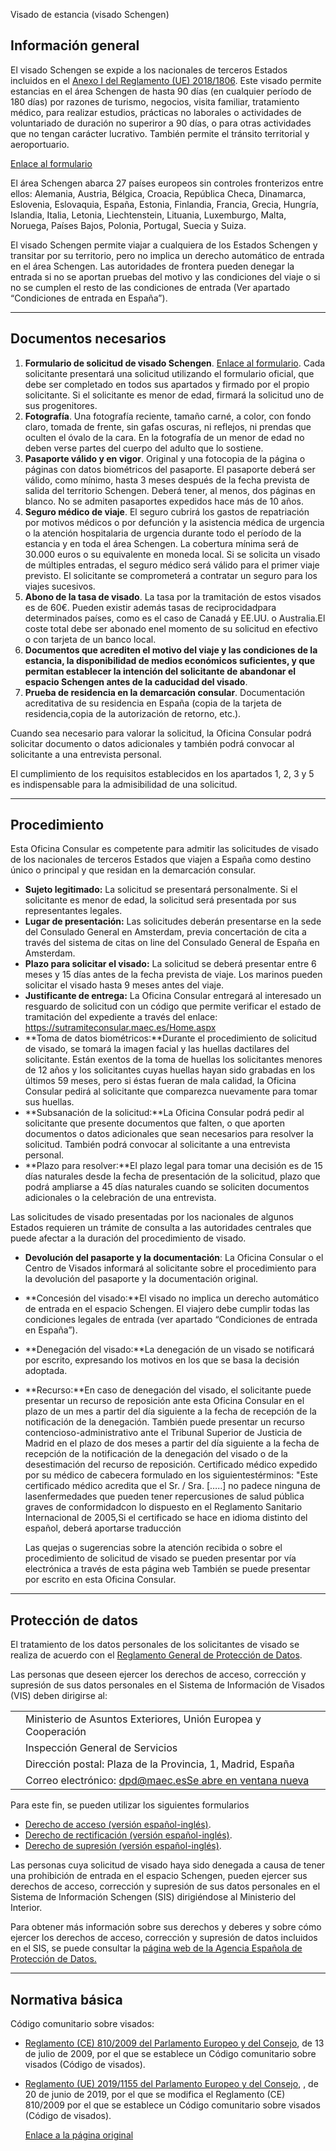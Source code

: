  Visado de estancia (visado Schengen)

  Información general
-------------------

  El visado Schengen se expide a los nacionales de terceros Estados incluidos en el [Anexo I del Reglamento (UE) 2018/1806](https://eur-lex.europa.eu/legal-content/ES/TXT/PDF/?uri=CELEX:32018R1806&from=EN). Este visado permite estancias en el área Schengen de hasta 90 días (en cualquier período de 180 días) por razones de turismo, negocios, visita familiar, tratamiento médico, para realizar estudios, prácticas no laborales o actividades de voluntariado de duración no superiror a 90 días, o para otras actividades que no tengan carácter lucrativo. También permite el tránsito territorial y aeroportuario. 

 [Enlace al formulario](https://www.exteriores.gob.es/DocumentosAuxiliaresSC/Pa%C3%ADses%20Bajos/AMSTERDAM%20%28C%29/impreso%20solicitud%20visado%20Schengen.pdf)

 El área Schengen abarca 27 países europeos sin controles fronterizos entre ellos: Alemania, Austria, Bélgica, Croacia, República Checa, Dinamarca, Eslovenia, Eslovaquia, España, Estonia, Finlandia, Francia, Grecia, Hungría, Islandia, Italia, Letonia, Liechtenstein, Lituania, Luxemburgo, Malta, Noruega, Países Bajos, Polonia, Portugal, Suecia y Suiza.

 El visado Schengen permite viajar a cualquiera de los Estados Schengen y transitar por su territorio, pero no implica un derecho automático de entrada en el área Schengen. Las autoridades de frontera pueden denegar la entrada si no se aportan pruebas del motivo y las condiciones del viaje o si no se cumplen el resto de las condiciones de entrada (Ver apartado “Condiciones de entrada en España”).

 

---

 Documentos necesarios
---------------------

 1. **Formulario de solicitud de visado Schengen**. [Enlace al formulario](http://www.exteriores.gob.es/Consulados/AMSTERDAM/es/ServiciosConsulares/Tr%c3%a1mites/Visados/Documents/impreso%20solicitud%20visado%20Schengen.pdf). Cada solicitante presentará una solicitud utilizando el formulario oficial, que debe ser completado en todos sus apartados y firmado por el propio solicitante. Si el solicitante es menor de edad, firmará la solicitud uno de sus progenitores.
2. **Fotografía**. Una fotografía reciente, tamaño carné, a color, con fondo claro, tomada de frente, sin gafas oscuras, ni reflejos, ni prendas que oculten el óvalo de la cara. En la fotografía de un menor de edad no deben verse partes del cuerpo del adulto que lo sostiene.
3. **Pasaporte válido y en vigor**. Original y una fotocopia de la página o páginas con datos biométricos del pasaporte. El pasaporte deberá ser válido, como mínimo, hasta 3 meses después de la fecha prevista de salida del territorio Schengen. Deberá tener, al menos, dos páginas en blanco. No se admiten pasaportes expedidos hace más de 10 años.
4. **Seguro médico de viaje**. El seguro cubrirá los gastos de repatriación por motivos médicos o por defunción y la asistencia médica de urgencia o la atención hospitalaria de urgencia durante todo el período de la estancia y en toda el área Schengen. La cobertura mínima será de 30.000 euros o su equivalente en moneda local. Si se solicita un visado de múltiples entradas, el seguro médico será válido para el primer viaje previsto. El solicitante se comprometerá a contratar un seguro para los viajes sucesivos.
5. **Abono de la tasa de visado**. La tasa por la tramitación de estos visados es de 60€. Pueden existir además tasas de reciprocidadpara determinados países, como es el caso de Canadá y EE.UU. o Australia.El coste total debe ser abonado enel momento de su solicitud en efectivo o con tarjeta de un banco local.
6. **Documentos que acrediten el motivo del viaje y las condiciones de la estancia, la disponibilidad de medios económicos suficientes, y que permitan establecer la intención del solicitante de abandonar el espacio Schengen antes de la caducidad del visado**.
7. **Prueba de residencia en la demarcación consular**. Documentación acreditativa de su residencia en España (copia de la tarjeta de residencia,copia de la autorización de retorno, etc.).

 Cuando sea necesario para valorar la solicitud, la Oficina Consular podrá solicitar documento o datos adicionales y también podrá convocar al solicitante a una entrevista personal.

 El cumplimiento de los requisitos establecidos en los apartados 1, 2, 3 y 5 es indispensable para la admisibilidad de una solicitud.

 

---

 Procedimiento
-------------

 Esta Oficina Consular es competente para admitir las solicitudes de visado de los nacionales de terceros Estados que viajen a España como destino único o principal y que residan en la demarcación consular.

 * **Sujeto legitimado:** La solicitud se presentará personalmente. Si el solicitante es menor de edad, la solicitud será presentada por sus representantes legales.
* **Lugar de presentación:** Las solicitudes deberán presentarse en la sede del Consulado General en Amsterdam, previa concertación de cita a través del sistema de citas on line del Consulado General de España en Amsterdam.
* **Plazo para solicitar el visado:** La solicitud se deberá presentar entre 6 meses y 15 días antes de la fecha prevista de viaje. Los marinos pueden solicitar el visado hasta 9 meses antes del viaje.
* **Justificante de entrega:** La Oficina Consular entregará al interesado un resguardo de solicitud con un código que permite verificar el estado de tramitación del expediente a través del enlace: <https://sutramiteconsular.maec.es/Home.aspx>
* **Toma de datos biométricos:**Durante el procedimiento de solicitud de visado, se tomará la imagen facial y las huellas dactilares del solicitante. Están exentos de la toma de huellas los solicitantes menores de 12 años y los solicitantes cuyas huellas hayan sido grabadas en los últimos 59 meses, pero si éstas fueran de mala calidad, la Oficina Consular pedirá al solicitante que comparezca nuevamente para tomar sus huellas.
* **Subsanación de la solicitud:**La Oficina Consular podrá pedir al solicitante que presente documentos que falten, o que aporten documentos o datos adicionales que sean necesarios para resolver la solicitud. También podrá convocar al solicitante a una entrevista personal.
* **Plazo para resolver:**El plazo legal para tomar una decisión es de 15 días naturales desde la fecha de presentación de la solicitud, plazo que podrá ampliarse a 45 días naturales cuando se soliciten documentos adicionales o la celebración de una entrevista. 

 Las solicitudes de visado presentadas por los nacionales de algunos Estados requieren un trámite de consulta a las autoridades centrales que puede afectar a la duración del procedimiento de visado.
* **Devolución del pasaporte y la documentación**: La Oficina Consular o el Centro de Visados informará al solicitante sobre el procedimiento para la devolución del pasaporte y la documentación original.
* **Concesión del visado:**El visado no implica un derecho automático de entrada en el espacio Schengen. El viajero debe cumplir todas las condiciones legales de entrada (ver apartado “Condiciones de entrada en España”).
* **Denegación del visado:**La denegación de un visado se notificará por escrito, expresando los motivos en los que se basa la decisión adoptada.
* **Recurso:**En caso de denegación del visado, el solicitante puede presentar un recurso de reposición ante esta Oficina Consular en el plazo de un mes a partir del día siguiente a la fecha de recepción de la notificación de la denegación. También puede presentar un recurso contencioso-administrativo ante el Tribunal Superior de Justicia de Madrid en el plazo de dos meses a partir del día siguiente a la fecha de recepción de la notificación de la denegación del visado o de la desestimación del recurso de reposición.
Certificado médico expedido por su médico de cabecera formulado en los siguientestérminos: "Este certificado médico acredita que el Sr. / Sra. […..] no padece ninguna de lasenfermedades que pueden tener repercusiones de salud pública graves de conformidadcon lo dispuesto en el Reglamento Sanitario Internacional de 2005,Si el certificado se hace en idioma distinto del español, deberá aportarse traducción 


  Las quejas o sugerencias sobre la atención recibida o sobre el procedimiento de solicitud de visado se pueden presentar por vía electrónica a través de esta página web También se puede presentar por escrito en esta Oficina Consular. 

 

---

 Protección de datos
-------------------

  El tratamiento de los datos personales de los solicitantes de visado se realiza de acuerdo con el [Reglamento General de Protección de Datos](https://www.boe.es/doue/2016/119/L00001-00088.pdf). 

 Las personas que deseen ejercer los derechos de acceso, corrección y supresión de sus datos personales en el Sistema de Información de Visados (VIS) deben dirigirse al: 

  

|  |  |
| --- | --- |
|  | Ministerio de Asuntos Exteriores, Unión Europea y Cooperación |
|  | Inspección General de Servicios |
|  | Dirección postal: Plaza de la Provincia, 1, Madrid, España |
|  |  Correo electrónico: [dpd@maec.esSe abre en ventana nueva](mailto:dpd@maec.es) |

 

Para este fin, se pueden utilizar los siguientes formularios

 * [Derecho de acceso (versión español-inglés)](https://www.exteriores.gob.es/Documents/DocumentosSC/Visados/vis-dcho-acceso-es-en.pdf).
* [Derecho de rectificación (versión español-inglés)](https://www.exteriores.gob.es/Documents/DocumentosSC/Visados/vis-dcho-rectificacion-es-en.pdf).
* [Derecho de supresión (versión español-inglés)](https://www.exteriores.gob.es/Documents/DocumentosSC/Visados/vis-dcho-supresion-es-en.pdf).

 Las personas cuya solicitud de visado haya sido denegada a causa de tener una prohibición de entrada en el espacio Schengen, pueden ejercer sus derechos de acceso, corrección y supresión de sus datos personales en el Sistema de Información Schengen (SIS) dirigiéndose al Ministerio del Interior.

  Para obtener más información sobre sus derechos y deberes y sobre cómo ejercer los derechos de acceso, corrección y supresión de datos incluidos en el SIS, se puede consultar la [página web de la Agencia Española de Protección de Datos.](https://www.aepd.es/internacional/supervision-de-grandes-sistemas) 

 

---

 Normativa básica
----------------

 Código comunitario sobre visados:

 * [Reglamento (CE) 810/2009 del Parlamento Europeo y del Consejo](https://eur-lex.europa.eu/legal-content/ES/TXT/PDF/?uri=CELEX:32009R0810&from=ES), de 13 de julio de 2009, por el que se establece un Código comunitario sobre visados (Código de visados).
* [Reglamento (UE) 2019/1155 del Parlamento Europeo y del Consejo](https://eur-lex.europa.eu/legal-content/ES/TXT/PDF/?uri=CELEX:32019R1155&from=ES), , de 20 de junio de 2019, por el que se modifica el Reglamento (CE) 810/2009 por el que se establece un Código comunitario sobre visados (Código de visados).

  [Enlace a la página original](https://www.exteriores.gob.es/Consulados/amsterdam/es/ServiciosConsulares/Paginas/index.aspx?scco=Pa%C3%ADses+Bajos&scd=9&scca=Visados&scs=Visado%20de%20estancia%20%28visado%20Schengen%29)